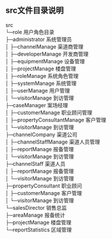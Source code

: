## src文件目录说明

src  
 └─role  用户角色目录  
     ├─administrator  系统管理员  
     │  ├─channelManage  渠道商管理  
     │  ├─developerManage  开发商管理  
     │  ├─equipmentManage  设备管理  
     │  ├─projectManage  楼盘管理  
     │  ├─roleManage  系统角色管理  
     │  ├─systemManage  系统管理  
     │  ├─userManage  用户管理  
     │  └─visitorManage  到访管理  
     ├─caseManager  案场经理  
     │  ├─customerManage  职业顾问管理  
     │  ├─propertyConsultantManage  客户管理  
     │  └─visitorManage  到访管理  
     ├─channelCompany  渠道公司  
     │  ├─channelStaffManage  渠道人员管理  
     │  ├─reportManage  报备管理  
     │  └─visitorManage  到访管理  
     ├─channelStaff  渠道人员  
     │  ├─reportManage  报备管理  
     │  └─visitorManage  到访管理  
     ├─propertyConsultant  职业顾问  
     │  ├─customerManage  客户管理  
     │  └─visitorManage  到访管理  
     └─salesDirector  销售总监  
         ├─areaManage  报备统计  
         ├─projectManage  楼盘管理  
         └─reportStatistics  区域管理  